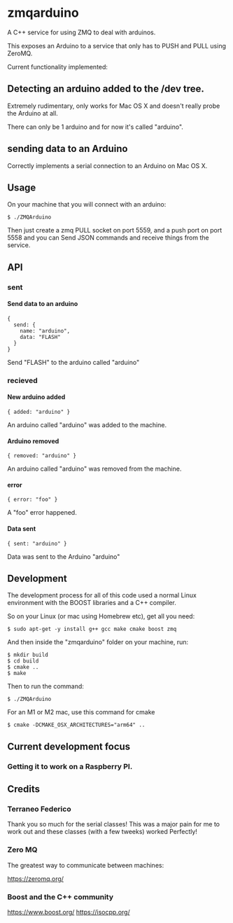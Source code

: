 # zmqarduino

A C++ service for using ZMQ to deal with arduinos.

This exposes an Arduino to a service that only has to PUSH and PULL using ZeroMQ.

Current functionality implemented:

## Detecting an arduino added to the /dev tree.

Extremely rudimentary, only works for Mac OS X and doesn't really probe the Arduino at all.

There can only be 1 arduino and for now it's called "arduino".

## sending data to an Arduino

Correctly implements a serial connection to an Arduino on Mac OS X.

## Usage

On your machine that you will connect with an arduino:

```
$ ./ZMQArduino
```

Then just create a zmq PULL socket on port 5559, and a push port on port 5558 and you can Send JSON
commands and receive things from the service.

## API

### sent

#### Send data to an arduino

```
{ 
  send: { 
    name: "arduino", 
    data: "FLASH" 
  } 
}
```

Send "FLASH" to the arduino called "arduino"

### recieved

#### New arduino added

```
{ added: "arduino" }
```
  
An arduino called "arduino" was added to the machine.

#### Arduino removed

```
{ removed: "arduino" }
```
  
An arduino called "arduino" was removed from the machine.

#### error

```
{ error: "foo" }
```
  
A "foo" error happened.

#### Data sent

```
{ sent: "arduino" }
```
  
Data was sent to the Arduino "arduino" 

## Development

The development process for all of this code used a normal Linux environment with the BOOST
libraries and a C++ compiler.

So on your Linux (or mac using Homebrew etc), get all you need:

```
$ sudo apt-get -y install g++ gcc make cmake boost zmq
```

And then inside the "zmqarduino" folder on your machine, run:

```
$ mkdir build
$ cd build
$ cmake ..
$ make
```

Then to run the command:

```
$ ./ZMQArduino
```

For an M1 or M2 mac, use this command for cmake

```
$ cmake -DCMAKE_OSX_ARCHITECTURES="arm64" ..
```

## Current development focus

### Getting it to work on a Raspberry PI.

## Credits

### Terraneo Federico

Thank you so much for the serial classes! This was a major pain for me to work out and
these classes (with a few tweeks) worked Perfectly!

### Zero MQ

The greatest way to communicate between machines:

https://zeromq.org/

### Boost and the C++ community

https://www.boost.org/
https://isocpp.org/

